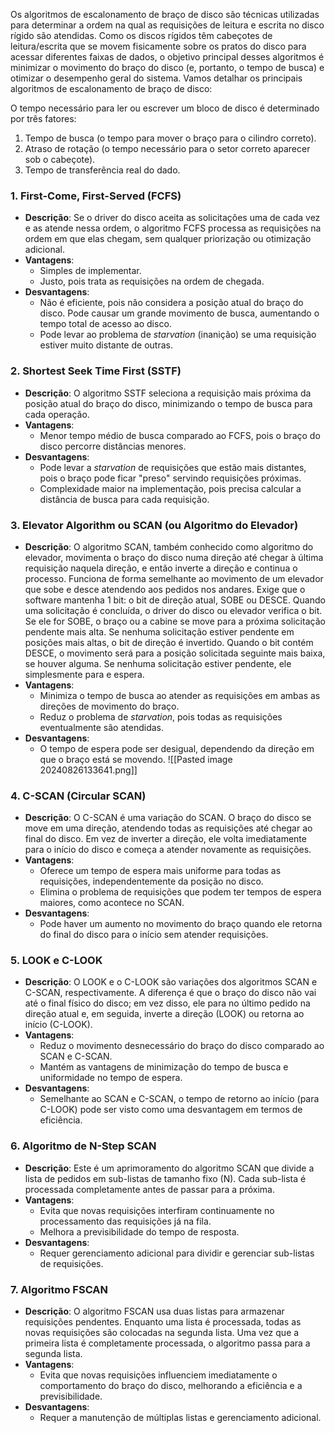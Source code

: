 Os algoritmos de escalonamento de braço de disco são técnicas utilizadas para determinar a ordem na qual as requisições de leitura e escrita no disco rígido são atendidas. Como os discos rígidos têm cabeçotes de leitura/escrita que se movem fisicamente sobre os pratos do disco para acessar diferentes faixas de dados, o objetivo principal desses algoritmos é minimizar o movimento do braço do disco (e, portanto, o tempo de busca) e otimizar o desempenho geral do sistema. Vamos detalhar os principais algoritmos de escalonamento de braço de disco:

O tempo necessário para ler ou escrever um bloco de disco é determinado por três fatores:
1. Tempo de busca (o tempo para mover o braço para o cilindro correto).
2. Atraso de rotação (o tempo necessário para o setor correto aparecer sob o cabeçote).
3. Tempo de transferência real do dado.

### 1. **First-Come, First-Served (FCFS)**

- **Descrição**: Se o driver do disco aceita as solicitações uma de cada vez e as atende nessa ordem, o algoritmo FCFS processa as requisições na ordem em que elas chegam, sem qualquer priorização ou otimização adicional.
- **Vantagens**:
    - Simples de implementar.
    - Justo, pois trata as requisições na ordem de chegada.
- **Desvantagens**:
    - Não é eficiente, pois não considera a posição atual do braço do disco. Pode causar um grande movimento de busca, aumentando o tempo total de acesso ao disco.
    - Pode levar ao problema de _starvation_ (inanição) se uma requisição estiver muito distante de outras.

### 2. **Shortest Seek Time First (SSTF)**

- **Descrição**: O algoritmo SSTF seleciona a requisição mais próxima da posição atual do braço do disco, minimizando o tempo de busca para cada operação.
- **Vantagens**:
    - Menor tempo médio de busca comparado ao FCFS, pois o braço do disco percorre distâncias menores.
- **Desvantagens**:
    - Pode levar a _starvation_ de requisições que estão mais distantes, pois o braço pode ficar "preso" servindo requisições próximas.
    - Complexidade maior na implementação, pois precisa calcular a distância de busca para cada requisição.

### 3. **Elevator Algorithm ou SCAN (ou Algoritmo do Elevador)**

- **Descrição**: O algoritmo SCAN, também conhecido como algoritmo do elevador, movimenta o braço do disco numa direção até chegar à última requisição naquela direção, e então inverte a direção e continua o processo. Funciona de forma semelhante ao movimento de um elevador que sobe e desce atendendo aos pedidos nos andares. Exige que o software mantenha 1 bit: o bit de direção atual, SOBE ou DESCE. Quando uma solicitação é concluída, o driver do disco ou elevador verifica o bit. Se ele for SOBE, o braço ou a cabine se move para a próxima solicitação pendente mais alta. Se nenhuma solicitação estiver pendente em posições mais altas, o bit de direção é invertido. Quando o bit contém DESCE, o movimento será para a posição solicitada seguinte mais baixa, se houver alguma. Se nenhuma solicitação estiver pendente, ele simplesmente para e espera.
- **Vantagens**:
    - Minimiza o tempo de busca ao atender as requisições em ambas as direções de movimento do braço.
    - Reduz o problema de _starvation_, pois todas as requisições eventualmente são atendidas.
- **Desvantagens**:
    - O tempo de espera pode ser desigual, dependendo da direção em que o braço está se movendo.
![[Pasted image 20240826133641.png]]

### 4. **C-SCAN (Circular SCAN)**

- **Descrição**: O C-SCAN é uma variação do SCAN. O braço do disco se move em uma direção, atendendo todas as requisições até chegar ao final do disco. Em vez de inverter a direção, ele volta imediatamente para o início do disco e começa a atender novamente as requisições.
- **Vantagens**:
    - Oferece um tempo de espera mais uniforme para todas as requisições, independentemente da posição no disco.
    - Elimina o problema de requisições que podem ter tempos de espera maiores, como acontece no SCAN.
- **Desvantagens**:
    - Pode haver um aumento no movimento do braço quando ele retorna do final do disco para o início sem atender requisições.

### 5. **LOOK e C-LOOK**

- **Descrição**: O LOOK e o C-LOOK são variações dos algoritmos SCAN e C-SCAN, respectivamente. A diferença é que o braço do disco não vai até o final físico do disco; em vez disso, ele para no último pedido na direção atual e, em seguida, inverte a direção (LOOK) ou retorna ao início (C-LOOK).
- **Vantagens**:
    - Reduz o movimento desnecessário do braço do disco comparado ao SCAN e C-SCAN.
    - Mantém as vantagens de minimização do tempo de busca e uniformidade no tempo de espera.
- **Desvantagens**:
    - Semelhante ao SCAN e C-SCAN, o tempo de retorno ao início (para C-LOOK) pode ser visto como uma desvantagem em termos de eficiência.

### 6. **Algoritmo de N-Step SCAN**

- **Descrição**: Este é um aprimoramento do algoritmo SCAN que divide a lista de pedidos em sub-listas de tamanho fixo (N). Cada sub-lista é processada completamente antes de passar para a próxima.
- **Vantagens**:
    - Evita que novas requisições interfiram continuamente no processamento das requisições já na fila.
    - Melhora a previsibilidade do tempo de resposta.
- **Desvantagens**:
    - Requer gerenciamento adicional para dividir e gerenciar sub-listas de requisições.

### 7. **Algoritmo FSCAN**

- **Descrição**: O algoritmo FSCAN usa duas listas para armazenar requisições pendentes. Enquanto uma lista é processada, todas as novas requisições são colocadas na segunda lista. Uma vez que a primeira lista é completamente processada, o algoritmo passa para a segunda lista.
- **Vantagens**:
    - Evita que novas requisições influenciem imediatamente o comportamento do braço do disco, melhorando a eficiência e a previsibilidade.
- **Desvantagens**:
    - Requer a manutenção de múltiplas listas e gerenciamento adicional.

